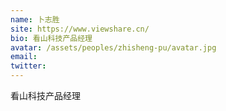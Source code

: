 ```yaml
---
name: 卜志胜
site: https://www.viewshare.cn/
bio: 看山科技产品经理
avatar: /assets/peoples/zhisheng-pu/avatar.jpg
email: 
twitter: 
---
```

看山科技产品经理
